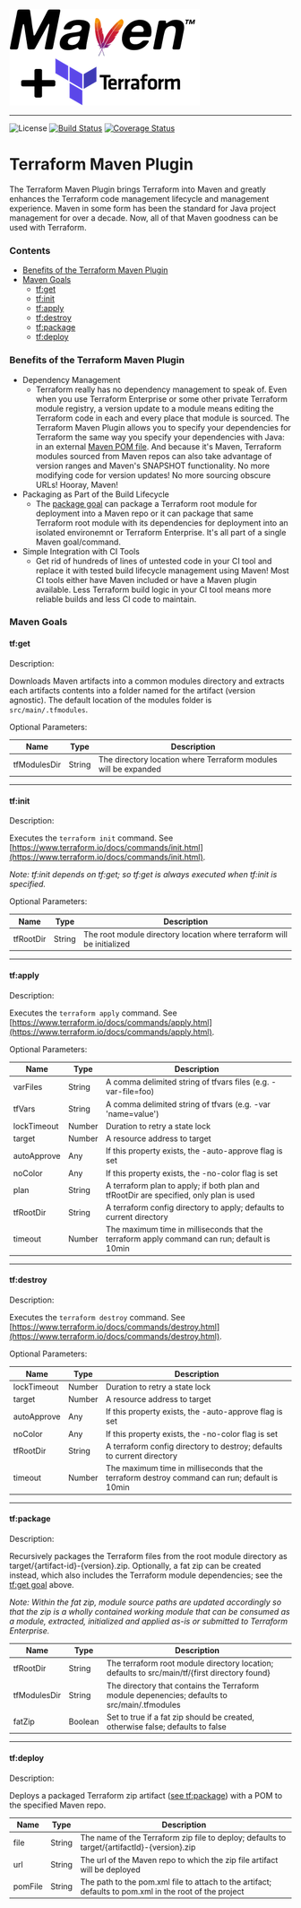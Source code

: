 ![terraform-maven](.docs/MavenTerraform.png)

---

![License](https://img.shields.io/badge/license-Apache%202.0-blue.svg)
[![Build Status](https://travis-ci.org/deliveredtechnologies/terraform-maven.svg?branch=develop&maxAge=600&service=github)](https://travis-ci.org/deliveredtechnologies/terraform-maven)
[![Coverage Status](https://coveralls.io/repos/github/deliveredtechnologies/terraform-maven/badge.svg?branch=develop&maxAge=600&service=github)](https://coveralls.io/github/deliveredtechnologies/terraform-maven?branch=develop)

# Terraform Maven Plugin

The Terraform Maven Plugin brings Terraform into Maven and greatly enhances the Terraform code management
lifecycle and management experience. Maven in some form has been the standard for Java project management for over a decade.
Now, all of that Maven goodness can be used with Terraform.

### Contents

* [Benefits of the Terraform Maven Plugin](#benefits-of-the-terraform-maven-plugin)
* [Maven Goals](#maven-goals)
  * [tf:get](#tfget)
  * [tf:init](#tfinit)
  * [tf:apply](#tfapply)
  * [tf:destroy](#tfdestroy)
  * [tf:package](#tfpackage)
  * [tf:deploy](#tfdeploy)

### Benefits of the Terraform Maven Plugin
* Dependency Management
  * Terraform really has no dependency management to speak of. Even when you use Terraform Enterprise or some other private
    Terraform module registry, a version update to a module means editing the Terraform code in each and every place
    that module is sourced. The Terraform Maven Plugin allows you to specify your dependencies for Terraform the same way
    you specify your dependencies with Java: in an external [Maven POM file](https://maven.apache.org/pom.html). And
    because it's Maven, Terraform modules sourced from Maven repos can also take advantage of version ranges and 
    Maven's SNAPSHOT functionality. No more modifying code for version updates! No more sourcing obscure URLs!
    Hooray, Maven! 
* Packaging as Part of the Build Lifecycle
  * The [package goal](#tfpackage) can package a Terraform root module for deployment into a Maven repo
    or it can package that same Terraform root module with its dependencies for deployment into an isolated environemnt
    or Terraform Enterprise. It's all part of a single Maven goal/command.
* Simple Integration with CI Tools
  * Get rid of hundreds of lines of untested code in your CI tool and replace it with tested build lifecycle management
    using Maven! Most CI tools either have Maven included or have a Maven plugin available. Less Terraform build logic 
    in your CI tool means more reliable builds and less CI code to maintain. 
    
### Maven Goals

#### tf:get

Description:

Downloads Maven artifacts into a common modules directory and extracts each artifacts
contents into a folder named for the artifact (version agnostic). The default location
of the modules folder is `src/main/.tfmodules`.

Optional Parameters:

| Name         | Type   | Description                                                     |
| ------------ | ------ | --------------------------------------------------------------- |
| tfModulesDir | String | The directory location where Terraform modules will be expanded |

---

#### tf:init

Description:

Executes the `terraform init` command. See [https://www.terraform.io/docs/commands/init.html](https://www.terraform.io/docs/commands/init.html).

_Note: tf:init depends on tf:get; so tf:get is always executed when tf:init is specified._

Optional Parameters:

| Name      | Type   | Description                                                            |
| --------- | ------ | ---------------------------------------------------------------------- |
| tfRootDir | String | The root module directory location where terraform will be initialized |

---

#### tf:apply

Description:

Executes the `terraform apply` command. See [https://www.terraform.io/docs/commands/apply.html](https://www.terraform.io/docs/commands/apply.html).

Optional Parameters:

| Name        | Type   | Description                                                                                 |
| ----------- | ------ | ------------------------------------------------------------------------------------------- |
| varFiles    | String | A comma delimited string of tfvars files (e.g. -var-file=foo)                               |
| tfVars      | String | A comma delimited string of tfvars (e.g. -var 'name=value')                                 |
| lockTimeout | Number | Duration to retry a state lock                                                              |
| target      | Number | A resource address to target                                                                |
| autoApprove | Any    | If this property exists, the -auto-approve flag is set                                      |
| noColor     | Any    | If this property exists, the -no-color flag is set                                          |
| plan        | String | A terraform plan to apply; if both plan and tfRootDir are specified, only plan is used      |
| tfRootDir   | String | A terraform config directory to apply; defaults to current directory                        |
| timeout     | Number | The maximum time in milliseconds that the terraform apply command can run; default is 10min |

---

#### tf:destroy

Description:

Executes the `terraform destroy` command. See [https://www.terraform.io/docs/commands/destroy.html](https://www.terraform.io/docs/commands/destroy.html).

Optional Parameters:

| Name        | Type   | Description                                                                                 |
| ----------- | ------ | ------------------------------------------------------------------------------------------- |
| lockTimeout | Number | Duration to retry a state lock                                                              |
| target      | Number | A resource address to target                                                                |
| autoApprove | Any    | If this property exists, the -auto-approve flag is set                                      |
| noColor     | Any    | If this property exists, the -no-color flag is set                                          |
| tfRootDir   | String | A terraform config directory to destroy; defaults to current directory                        |
| timeout     | Number | The maximum time in milliseconds that the terraform destroy command can run; default is 10min |

---

#### tf:package

Description:

Recursively packages the Terraform files from the root module directory as target/{artifact-id}-{version}.zip.
Optionally, a fat zip can be created instead, which also includes the Terraform module dependencies; see the [tf:get goal](#tfget) above.

_Note: Within the fat zip, module source paths are updated accordingly so that the zip is a wholly contained working module that can be consumed as a module,
extracted, initialized and applied as-is or submitted to Terraform Enterprise._

| Name         | Type    | Description                                                                                   |
| ------------ | ------- | --------------------------------------------------------------------------------------------- |
| tfRootDir    | String  | The terraform root module directory location; defaults to src/main/tf/{first directory found} |
| tfModulesDir | String  | The directory that contains the Terraform module depenencies; defaults to src/main/.tfmodules |
| fatZip       | Boolean | Set to true if a fat zip should be created, otherwise false; defaults to false                |

---

#### tf:deploy

Description:

Deploys a packaged Terraform zip artifact ([see tf:package](#tfpackage)) with a POM to the specified Maven repo.

| Name    | Type   | Description                                                                                            |
| ------- | ------ | ------------------------------------------------------------------------------------------------------ |
| file    | String | The name of the Terraform zip file to deploy; defaults to target/{artifactId}-{version}.zip            |
| url     | String | The url of the Maven repo to which the zip file artifact will be deployed                              |
| pomFile | String | The path to the pom.xml file to attach to the artifact; defaults to pom.xml in the root of the project |

